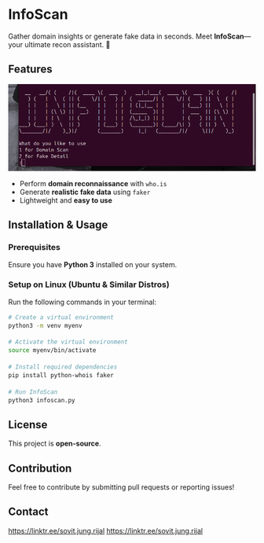 # InfoScan

Gather domain insights or generate fake data in seconds. Meet **InfoScan**—your ultimate recon assistant. 🚀

## Features

![InfoScan Banner](infoscan-banner.png)

- Perform **domain reconnaissance** with `who.is`
- Generate **realistic fake data** using `faker`
- Lightweight and **easy to use**

## Installation & Usage

### Prerequisites
Ensure you have **Python 3** installed on your system.

### Setup on Linux (Ubuntu & Similar Distros)
Run the following commands in your terminal:

```bash
# Create a virtual environment
python3 -m venv myenv

# Activate the virtual environment
source myenv/bin/activate

# Install required dependencies
pip install python-whois faker

# Run InfoScan
python3 infoscan.py
```

## License
This project is **open-source**.

## Contribution
Feel free to contribute by submitting pull requests or reporting issues!

## Contact
https://linktr.ee/sovit.jung.rijal
https://linktr.ee/sovit.jung.rijal
